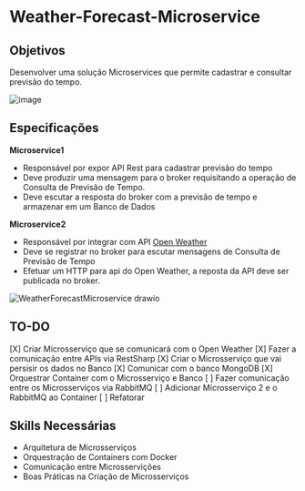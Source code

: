 # Weather-Forecast-Microservice
## Objetivos
Desenvolver uma solução Microservices que permite cadastrar e consultar previsão do tempo.  

![image](https://user-images.githubusercontent.com/6729346/167315861-89364c2b-41ed-4521-9715-b71906552b2f.png)

## Especificações
**Microservice1** 
 - Responsável por expor API Rest para cadastrar previsão do tempo 
 - Deve produzir uma mensagem para o broker requisitando a operação de Consulta de Previsão  de Tempo. 
 - Deve escutar a resposta do broker com a previsão de tempo e armazenar em um Banco de  Dados 

**Microservice2** 
 - Responsável por integrar com API [Open Weather](http://openweathermap.org/api)
 - Deve se registrar no broker para escutar mensagens de Consulta de Previsão de Tempo 
 - Efetuar um HTTP para api do Open Weather, a reposta da API deve ser publicada no broker. 

![WeatherForecastMicroservice drawio](https://user-images.githubusercontent.com/6729346/167316019-87280017-cfc7-482d-8684-47d9d8ce57e5.png)

## TO-DO
[X] Criar Microsserviço que se comunicará com o Open Weather
[X] Fazer a comunicação entre APIs via RestSharp
[X] Criar o Microsserviço que vai persisir os dados no Banco
[X] Comunicar com o banco MongoDB
[X] Orquestrar Container com o Microsserviço e Banco
[ ] Fazer comunicação entre os Microsserviços via RabbitMQ
[ ] Adicionar Microsserviço 2 e o RabbitMQ ao Container
[ ] Refatorar

## Skills Necessárias
- Arquitetura de Microsserviços
- Orquestração de Containers com Docker
- Comunicação entre Microsservições
- Boas Práticas na Criação de Microsserviços

